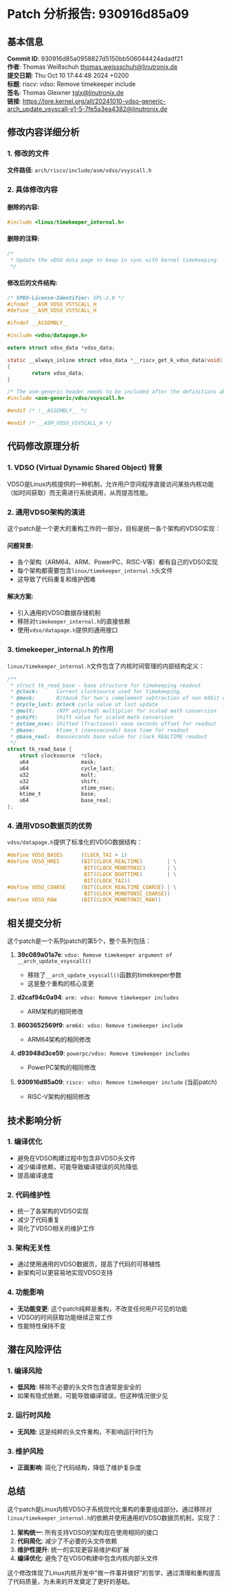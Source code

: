 # Patch 分析报告: 930916d85a09

## 基本信息

**Commit ID**: 930916d85a0958827d5150bb506044424adadf21  
**作者**: Thomas Weißschuh <thomas.weissschuh@linutronix.de>  
**提交日期**: Thu Oct 10 17:44:48 2024 +0200  
**标题**: riscv: vdso: Remove timekeeper include  
**签名**: Thomas Gleixner <tglx@linutronix.de>  
**链接**: https://lore.kernel.org/all/20241010-vdso-generic-arch_update_vsyscall-v1-5-7fe5a3ea4382@linutronix.de

## 修改内容详细分析

### 1. 修改的文件

**文件路径**: `arch/riscv/include/asm/vdso/vsyscall.h`

### 2. 具体修改内容

#### 删除的内容:
```c
#include <linux/timekeeper_internal.h>
```

#### 删除的注释:
```c
/*
 * Update the vDSO data page to keep in sync with kernel timekeeping.
 */
```

#### 修改后的文件结构:
```c
/* SPDX-License-Identifier: GPL-2.0 */
#ifndef __ASM_VDSO_VSYSCALL_H
#define __ASM_VDSO_VSYSCALL_H

#ifndef __ASSEMBLY__

#include <vdso/datapage.h>

extern struct vdso_data *vdso_data;

static __always_inline struct vdso_data *__riscv_get_k_vdso_data(void)
{
        return vdso_data;
}

/* The asm-generic header needs to be included after the definitions above */
#include <asm-generic/vdso/vsyscall.h>

#endif /* !__ASSEMBLY__ */

#endif /* __ASM_VDSO_VSYSCALL_H */
```

## 代码修改原理分析

### 1. VDSO (Virtual Dynamic Shared Object) 背景

VDSO是Linux内核提供的一种机制，允许用户空间程序直接访问某些内核功能（如时间获取）而无需进行系统调用，从而提高性能。

### 2. 通用VDSO架构的演进

这个patch是一个更大的重构工作的一部分，目标是统一各个架构的VDSO实现：

#### 问题背景:
- 各个架构（ARM64、ARM、PowerPC、RISC-V等）都有自己的VDSO实现
- 每个架构都需要包含`linux/timekeeper_internal.h`头文件
- 这导致了代码重复和维护困难

#### 解决方案:
- 引入通用的VDSO数据存储机制
- 移除对`timekeeper_internal.h`的直接依赖
- 使用`vdso/datapage.h`提供的通用接口

### 3. timekeeper_internal.h 的作用

`linux/timekeeper_internal.h`文件包含了内核时间管理的内部结构定义：

```c
/**
 * struct tk_read_base - base structure for timekeeping readout
 * @clock:      Current clocksource used for timekeeping.
 * @mask:       Bitmask for two's complement subtraction of non 64bit clocks
 * @cycle_last: @clock cycle value at last update
 * @mult:       (NTP adjusted) multiplier for scaled math conversion
 * @shift:      Shift value for scaled math conversion
 * @xtime_nsec: Shifted (fractional) nano seconds offset for readout
 * @base:       ktime_t (nanoseconds) base time for readout
 * @base_real:  Nanoseconds base value for clock REALTIME readout
 */
struct tk_read_base {
    struct clocksource  *clock;
    u64                 mask;
    u64                 cycle_last;
    u32                 mult;
    u32                 shift;
    u64                 xtime_nsec;
    ktime_t             base;
    u64                 base_real;
};
```

### 4. 通用VDSO数据页的优势

`vdso/datapage.h`提供了标准化的VDSO数据结构：

```c
#define VDSO_BASES      (CLOCK_TAI + 1)
#define VDSO_HRES       (BIT(CLOCK_REALTIME)        | \
                         BIT(CLOCK_MONOTONIC)       | \
                         BIT(CLOCK_BOOTTIME)        | \
                         BIT(CLOCK_TAI))
#define VDSO_COARSE     (BIT(CLOCK_REALTIME_COARSE) | \
                         BIT(CLOCK_MONOTONIC_COARSE))
#define VDSO_RAW        (BIT(CLOCK_MONOTONIC_RAW))
```

## 相关提交分析

这个patch是一个系列patch的第5个，整个系列包括：

1. **39c089a01a7e**: `vdso: Remove timekeeper argument of __arch_update_vsyscall()`
   - 移除了`__arch_update_vsyscall()`函数的timekeeper参数
   - 这是整个重构的核心变更

2. **d2caf94c0a94**: `arm: vdso: Remove timekeeper includes`
   - ARM架构的相同修改

3. **8603652569f9**: `arm64: vdso: Remove timekeeper include`
   - ARM64架构的相同修改

4. **d93948d3ce59**: `powerpc/vdso: Remove timekeeper includes`
   - PowerPC架构的相同修改

5. **930916d85a09**: `riscv: vdso: Remove timekeeper include` (当前patch)
   - RISC-V架构的相同修改

## 技术影响分析

### 1. 编译优化
- 避免在VDSO构建过程中包含非VDSO头文件
- 减少编译依赖，可能导致编译错误的风险降低
- 提高编译速度

### 2. 代码维护性
- 统一了各架构的VDSO实现
- 减少了代码重复
- 简化了VDSO相关的维护工作

### 3. 架构无关性
- 通过使用通用的VDSO数据页，提高了代码的可移植性
- 新架构可以更容易地实现VDSO支持

### 4. 功能影响
- **无功能变更**: 这个patch纯粹是重构，不改变任何用户可见的功能
- VDSO的时间获取功能继续正常工作
- 性能特性保持不变

## 潜在风险评估

### 1. 编译风险
- **低风险**: 移除不必要的头文件包含通常是安全的
- 如果有隐式依赖，可能导致编译错误，但这种情况很少见

### 2. 运行时风险
- **无风险**: 这是纯粹的头文件重构，不影响运行时行为

### 3. 维护风险
- **正面影响**: 简化了代码结构，降低了维护复杂度

## 总结

这个patch是Linux内核VDSO子系统现代化重构的重要组成部分。通过移除对`linux/timekeeper_internal.h`的依赖并使用通用的VDSO数据页机制，实现了：

1. **架构统一**: 所有支持VDSO的架构现在使用相同的接口
2. **代码简化**: 减少了不必要的头文件依赖
3. **维护性提升**: 统一的实现更容易维护和扩展
4. **编译优化**: 避免了在VDSO构建中包含内核内部头文件

这个修改体现了Linux内核开发中"做一件事并做好"的哲学，通过清理和重构提高了代码质量，为未来的开发奠定了更好的基础。